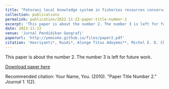 ```yaml
---
title: "Patorani local knowledge system in fisheries resources conservation education in Galesong District South Sulawesi"
collection: publications
permalink: publication/2022-11-22-paper-title-number-2
excerpt: 'This paper is about the number 2. The number 3 is left for future work.'
date: 2022-11-22
venue: 'Jurnal Pendidikan Geografi'
paperurl: 'http://yemioke.github.io/files/paper2.pdf'
citation: 'Hasriyanti*, Rusdi*, Alonge Titus Adeyemi**, Michel E. D. Chaves***, Erman Syarif*(2022). &quot; Patorani local knowledge system in fisheries resources conservation education in Galesong District South Sulawesi.&quot; <i>Jurnal Pendidikan Geografi</i>. 1(2).'
---
```

This paper is about the number 2. The number 3 is left for future work.

[Download paper here](http://yemioke.github.io/files/paper2.pdf)

Recommended citation: Your Name, You. (2010). "Paper Title Number 2." <i>Journal 1</i>. 1(2).
